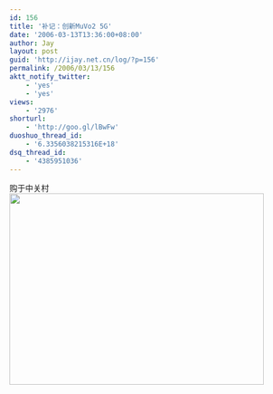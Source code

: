 ```yaml
---
id: 156
title: '补记：创新MuVo2 5G'
date: '2006-03-13T13:36:00+08:00'
author: Jay
layout: post
guid: 'http://ijay.net.cn/log/?p=156'
permalink: /2006/03/13/156
aktt_notify_twitter:
    - 'yes'
    - 'yes'
views:
    - '2976'
shorturl:
    - 'http://goo.gl/lBwFw'
duoshuo_thread_id:
    - '6.3356038215316E+18'
dsq_thread_id:
    - '4385951036'
---
```


<div>购于中关村</div>
<div><a href="http://jayxu.com/log/wp-content/uploads/2008/11/y1pu1ezsjp2nyvbll3gjwx8nfkyctc7uzvu_uqxaxbdttwkznlglae9msvu5cehk95ja-3lgdglzojmvonc1yl2xg.jpg"><img class="alignnone size-full wp-image-1223" title="y1pu1ezsjp2nyvbll3gjwx8nfkyctc7uzvu_uqxaxbdttwkznlglae9msvu5cehk95ja-3lgdglzojmvonc1yl2xg" src="http://jayxu.com/log/wp-content/uploads/2008/11/y1pu1ezsjp2nyvbll3gjwx8nfkyctc7uzvu_uqxaxbdttwkznlglae9msvu5cehk95ja-3lgdglzojmvonc1yl2xg.jpg" alt="" width="450" height="338" /></a></div>